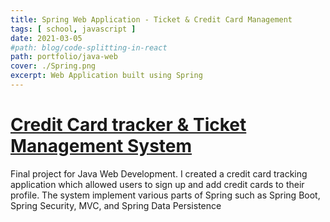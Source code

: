 ```yaml
---
title: Spring Web Application - Ticket & Credit Card Management
tags: [ school, javascript ]
date: 2021-03-05
#path: blog/code-splitting-in-react
path: portfolio/java-web
cover: ./Spring.png
excerpt: Web Application built using Spring
---
```


# [Credit Card tracker & Ticket Management System](https://github.com/junnysmiles/Java-Ticket-Management-System)
Final project for Java Web Development. I created a credit card tracking application which allowed users to sign up and add credit cards to their profile. The system implement various parts of Spring such as Spring Boot, Spring Security, MVC, and Spring Data Persistence
